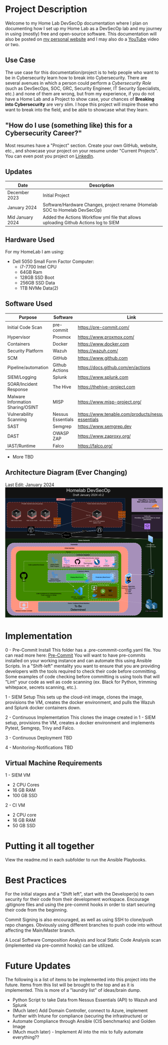 #  Project Description
Welcome to my Home Lab DevSecOp documentation where I plan on documenting how I set up my Home Lab as a DevSecOp lab and my journey in using (mostly) free and open-source software. This documentation will also be posted on [my personal website](https://www.initcyber.com) and I may also do a [YouTube](https://www.youtube.com/@initcyber) video or two.


## Use Case
The use case for this documentation/project is to help people who want to be in Cybersecurity learn how to break into Cybersecurity. There are several avenues in which a person could perform a *Cybersecurity Role* (such as DevSecOps, SOC, GRC, Security Engineer, IT Security Specialists, etc.) and none of them are wrong, but from my experience, if you do not have a Home Lab and a Project to show case, your chances of **Breaking into Cybersecurity** are very slim. I hope this project will inspire those who want to break into the field, and be able to showcase what they learn.

## "How do I use (something like) this for a Cybersecurity Career?"
Most resumes have a "Project" section. Create your own GitHub, website, etc., and showcase your project on your resume under "Current Projects".  You can even post you project on [LinkedIn](https://www.linkedin.com/in/imjustinjohnson/).

## Updates
| Date             | Description                                                                          |
| ---------------- | ------------------------------------------------------------------------------------ |
| December 2023    | Initial Project                                                                      |
| January 2024     | Software/Hardware Changes, project rename (Homelab SOC to Homelab DevSecOp)          |
| Mid January 2024 | Added the Actions Workflow yml file that allows uploading Github Actions log to SIEM |

## Hardware Used
For my HomeLab I am using:

 - Dell 5050 Small Form Factor Computer:
	 - i7-7700 Intel CPU
	 - 64GB Ram
	 - 128GB SSD Boot
	 - 256GB SSD Data
	 - 1TB NVMe Data(2)

## Software Used
| Purpose                           | Software          | Link                                                      |
| --------------------------------- | ----------------- | --------------------------------------------------------- |
| Initial Code Scan                 | pre-commit        | https://pre-commit.com/                                   |
| Hypervisor                        | Proxmox           | https://www.proxmox.com/                                  |
| Containers                        | Docker            | https://www.docker.com                                    |
| Security Platform                 | Wazuh             | https://wazuh.com/                                        |
| SCM                               | GitHub            | https://www.github.com                                    |
| Pipeline/automation               | Github Actions    | https://docs.github.com/en/actions                        |
| SIEM/Logging                      | Splunk            | https://www.splunk.com                                    |
| SOAR/Incident Response            | The Hive          | https://thehive-project.com                               |
| Malware Information Sharing/OSINT | MISP              | https://www.misp-project.org/                             |
| Vulnerability Scanning            | Nessus Essentials | https://www.tenable.com/products/nessus/nessus-essentials |
| SAST                              | Semgrep           | https://www.semgrep.dev                                   |
| DAST                              | OWASP ZAP         | https://www.zaproxy.org/                                  |
| IAST/Runtime                      | Falco             | https://falco.org/                                        |

  - More TBD

## Architecture Diagram (Ever Changing)
Last Edit: January 2024
![HomelabDevSecOps](assets/Homelab.png)

# Implementation

0 - Pre-Commit Install
This  folder has a .pre-commmit-config.yaml file. You can read more here: [Pre-Commit](https://pre-commit.com/) You will want to have pre-commits installed on your working instance and can automate this using Ansible Scripts. In a "Shift-left" mentality you want to ensure that you are providing developers with the tools required to check their code before committing. Some examples of code checking before committing is using tools that will "Lint" your code as well as code scanning (ex. Black for Python, trimming whitepace, secrets scanning, etc.). 

1 - SIEM Setup
This sets up the cloud-init image, clones the image, provisions the VM, creates the docker environment, and pulls the Wazuh and Splunk docker containers down.

2 - Continuous Implementation
This clones the image created in 1 - SIEM setup, provisions the VM, creates a docker environment and implements Pytest, Semgrep, Trivy and Falco.

3 - Continuous Deployment
TBD

4 - Monitoring-Notifications
TBD

## Virtual Machine Requirements

1 - SIEM VM
 - 2 CPU Cores
 - 16 GB RAM
 - 100 GB SSD

2 - CI VM
 - 2 CPU core
 - 16 GB RAM
 - 50 GB SSD



# Putting it all together

View the readme.md in each subfolder to run the Ansible Playbooks.

# Best Practices
For the initial stages and a "Shift left", start with the Developer(s) to own security for their code from their development workspace. Encourage .gitignore files and using the pre-commit hooks in order to start securing their code from the beginning.

Commit Signing is also encouraged, as well as using SSH to clone/push repo changes. Obviously using different branches to push code into without affecting the Main/Master branch.

A Local Software Composition Analysis and local Static Code Analysis scan (implemented via pre-commit hooks) can be utilized.




# Future Updates


The following is a list of items to be implemented into this project into the future. Items from this list will be brought to the top and as it is implemented. This is more of a "laundry list" of ideas/brain dump.

 - Python Script to take Data from Nessus Essentials (API) to Wazuh and Splunk
 - (Much later) Add Domain Controller, connect to Azure, implement further with Intune for compliance (securing the infrastructure)
or
 - Automate Compliance through Ansible (CIS benchmarks) and Golden Image
 - (Much much later) - Implement AI into the mix to fully automate everything??

